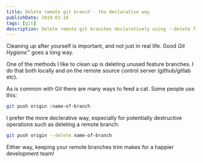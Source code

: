 ```yaml
---
title: Delete remote git branch - the declarative way
publishDate: 2019-01-18
tags: [git]
description: Delete remote git branches declaratively using --delete flag instead of cryptic colon syntax.
---
```


Cleaning up after yourself is important, and not just in real life. Good _Git Hygiene™_ goes a long way.

One of the methods I like to clean up is deleting unused feature branches. I do that both locally and on the remote source control server (github/gitlab etc).

As is common with Git there are many ways to feed a cat. Some people use this:

```bash
git push origin :name-of-branch
```

I prefer the more declerative way, especially for potentially destructive operations such as deleting a remote branch:

```bash
git push origin --delete name-of-branch
```

Either way, keeping your remote branches trim makes for a happier development team!